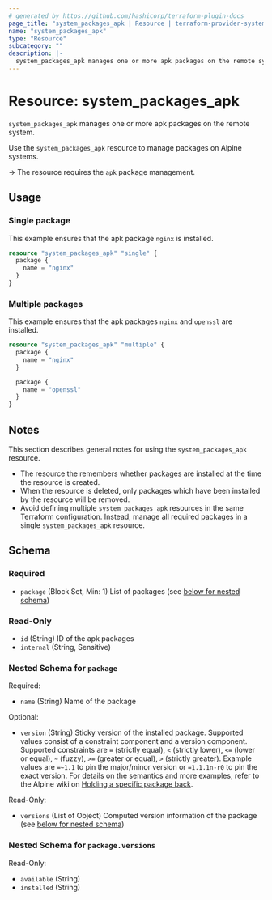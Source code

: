 ```yaml
---
# generated by https://github.com/hashicorp/terraform-plugin-docs
page_title: "system_packages_apk | Resource | terraform-provider-system"
name: "system_packages_apk"
type: "Resource"
subcategory: ""
description: |-
  system_packages_apk manages one or more apk packages on the remote system.
---
```


# Resource: system_packages_apk

`system_packages_apk` manages one or more apk packages on the remote system.

Use the `system_packages_apk` resource to manage packages on Alpine systems.

-> The resource requires the `apk` package management.

## Usage

### Single package

This example ensures that the apk package `nginx` is installed.

```terraform
resource "system_packages_apk" "single" {
  package {
    name = "nginx"
  }
}
```

### Multiple packages

This example ensures that the apk packages `nginx` and `openssl` are installed.

```terraform
resource "system_packages_apk" "multiple" {
  package {
    name = "nginx"
  }

  package {
    name = "openssl"
  }
}
```

## Notes

This section describes general notes for using the `system_packages_apk` resource.

- The resource the remembers whether packages are installed at the time the resource is created.
- When the resource is deleted, only packages which have been installed by the resource will be removed.
- Avoid defining multiple `system_packages_apk` resources in the same Terraform configuration. Instead, manage all required packages in a single `system_packages_apk` resource.



<!-- schema generated by tfplugindocs -->
## Schema

### Required

- `package` (Block Set, Min: 1) List of packages (see [below for nested schema](#nestedblock--package))

### Read-Only

- `id` (String) ID of the apk packages
- `internal` (String, Sensitive)

<a id="nestedblock--package"></a>
### Nested Schema for `package`

Required:

- `name` (String) Name of the package

Optional:

- `version` (String) Sticky version of the installed package. Supported values consist of a constraint component and a version component. Supported constraints are `=` (strictly equal), `<` (strictly lower), `<=` (lower or equal), `~` (fuzzy), `>=` (greater or equal), `>` (strictly greater). Example values are `=~1.1` to pin the major/minor version or `=1.1.1n-r0` to pin the exact version. For details on the semantics and more examples, refer to the Alpine wiki on [Holding a specific package back](https://wiki.alpinelinux.org/wiki/Package_management#Holding_a_specific_package_back).

Read-Only:

- `versions` (List of Object) Computed version information of the package (see [below for nested schema](#nestedatt--package--versions))

<a id="nestedatt--package--versions"></a>
### Nested Schema for `package.versions`

Read-Only:

- `available` (String)
- `installed` (String)

